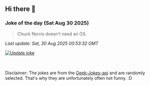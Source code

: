 ## Hi there 👋

### Joke of the day (Sat Aug 30 2025)
<!-- joke -->
>Chuck Norris doesn't need an OS.
<!-- /joke -->

*Last update: Sat, 30 Aug 2025 00:53:32 GMT*

[![Update joke](https://github.com/nclskfm/nclskfm/actions/workflows/joke.yml/badge.svg)](https://github.com/nclskfm/nclskfm/actions/workflows/joke.yml)

<br><br>
Disclaimer: The jokes are from the [Geek-Jokes-api](https://github.com/sameerkumar18/geek-joke-api) and are randomly selected. That's why they are unfortunately often not funny. :D
